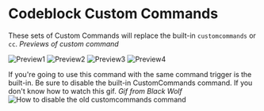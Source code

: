 # Codeblock Custom Commands
These sets of Custom Commands will replace the built-in `customcommands` or `cc`.
*Previews of custom command*

![Preview1](https://imgur.com/B1ke9k5.png)
![Preview2](https://imgur.com/NuwPBUC.png)
![Preview3](https://imgur.com/IeIlwze.png)
![Preview4](https://imgur.com/eDdHzyH.png)

If you're going to use this command with the same command trigger is the built-in.
Be sure to disable the built-in CustomCommands command.
If you don't know how to watch this gif.
*Gif from Black Wolf*
![How to disable the old customcommands command](https://i.imgur.com/eAvOR2N.gif)
